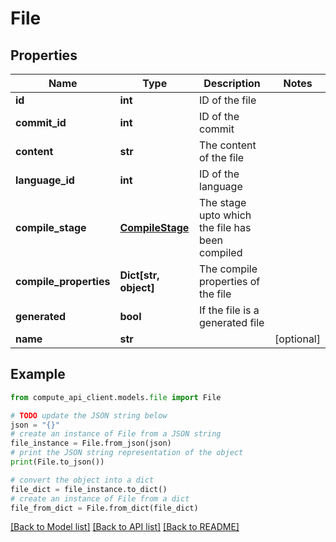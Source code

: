 # File


## Properties

Name | Type | Description | Notes
------------ | ------------- | ------------- | -------------
**id** | **int** | ID of the file | 
**commit_id** | **int** | ID of the commit | 
**content** | **str** | The content of the file | 
**language_id** | **int** | ID of the language | 
**compile_stage** | [**CompileStage**](CompileStage.md) | The stage upto which the file has been compiled | 
**compile_properties** | **Dict[str, object]** | The compile properties of the file | 
**generated** | **bool** | If the file is a generated file | 
**name** | **str** |  | [optional] 

## Example

```python
from compute_api_client.models.file import File

# TODO update the JSON string below
json = "{}"
# create an instance of File from a JSON string
file_instance = File.from_json(json)
# print the JSON string representation of the object
print(File.to_json())

# convert the object into a dict
file_dict = file_instance.to_dict()
# create an instance of File from a dict
file_from_dict = File.from_dict(file_dict)
```
[[Back to Model list]](../README.md#documentation-for-models) [[Back to API list]](../README.md#documentation-for-api-endpoints) [[Back to README]](../README.md)


